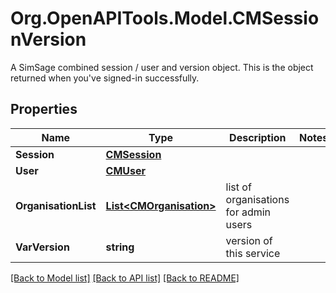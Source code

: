 # Org.OpenAPITools.Model.CMSessionVersion
A SimSage combined session / user and version object.  This is the object returned when you've signed-in successfully.

## Properties

Name | Type | Description | Notes
------------ | ------------- | ------------- | -------------
**Session** | [**CMSession**](CMSession.md) |  | 
**User** | [**CMUser**](CMUser.md) |  | 
**OrganisationList** | [**List&lt;CMOrganisation&gt;**](CMOrganisation.md) | list of organisations for admin users | 
**VarVersion** | **string** | version of this service | 

[[Back to Model list]](../README.md#documentation-for-models) [[Back to API list]](../README.md#documentation-for-api-endpoints) [[Back to README]](../README.md)

